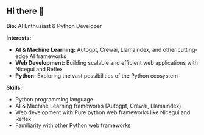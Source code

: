 ## Hi there 👋

**Bio:** AI Enthusiast & Python Developer

**Interests:**

* **AI & Machine Learning:** Autogpt, Crewai, Llamaindex, and other cutting-edge AI frameworks
* **Web Development:** Building scalable and efficient web applications with Nicegui and Reflex
* **Python:** Exploring the vast possibilities of the Python ecosystem

**Skills:**

* Python programming language
* AI & Machine Learning frameworks (Autogpt, Crewai, Llamaindex)
* Web development with Pure python web frameworks like Nicegui and Reflex
* Familiarity with other Python web frameworks
